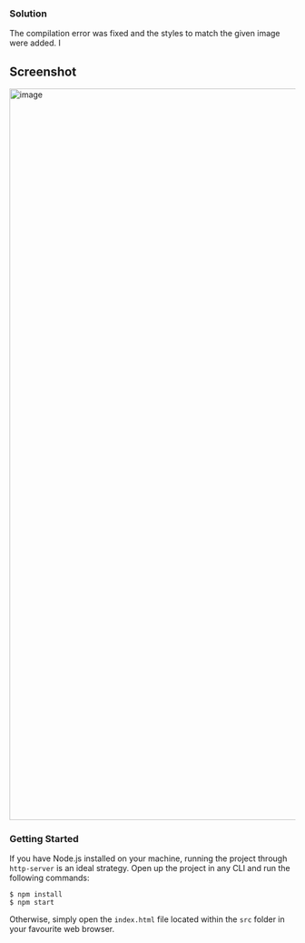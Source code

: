 ### Solution
The compilation error was fixed and the styles to match the given image were added.
I 

## Screenshot
<img width="1287" alt="image" src="https://user-images.githubusercontent.com/46910867/176518815-c556a7dd-ac20-4d0a-98cf-5180fe5a56f1.png">

### Getting Started
If you have Node.js installed on your machine, running the
project through `http-server` is an ideal strategy. Open up the project
in any CLI and run the following commands:

```
$ npm install
$ npm start
```

Otherwise, simply open the `index.html` file located within the `src` folder
in your favourite web browser.
